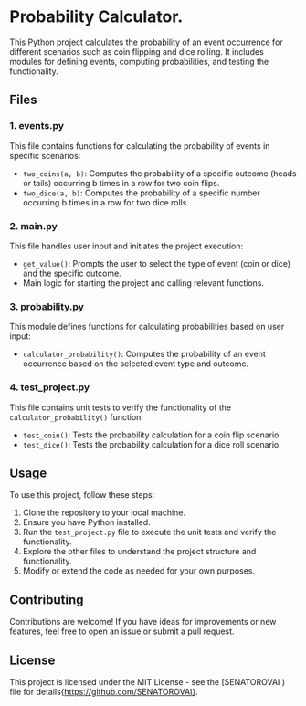 # Probability Calculator.

This Python project calculates the probability of an event occurrence for different scenarios such as coin flipping and dice rolling. It includes modules for defining events, computing probabilities, and testing the functionality.

## Files

### 1. events.py

This file contains functions for calculating the probability of events in specific scenarios:

- `two_coins(a, b)`: Computes the probability of a specific outcome (heads or tails) occurring b times in a row for two coin flips.
- `two_dice(a, b)`: Computes the probability of a specific number occurring b times in a row for two dice rolls.

### 2. main.py

This file handles user input and initiates the project execution:

- `get_value()`: Prompts the user to select the type of event (coin or dice) and the specific outcome.
- Main logic for starting the project and calling relevant functions.

### 3. probability.py

This module defines functions for calculating probabilities based on user input:

- `calculator_probability()`: Computes the probability of an event occurrence based on the selected event type and outcome.

### 4. test_project.py

This file contains unit tests to verify the functionality of the `calculator_probability()` function:

- `test_coin()`: Tests the probability calculation for a coin flip scenario.
- `test_dice()`: Tests the probability calculation for a dice roll scenario.

## Usage

To use this project, follow these steps:

1. Clone the repository to your local machine.
2. Ensure you have Python installed.
3. Run the `test_project.py` file to execute the unit tests and verify the functionality.
4. Explore the other files to understand the project structure and functionality.
5. Modify or extend the code as needed for your own purposes.

## Contributing

Contributions are welcome! If you have ideas for improvements or new features, feel free to open an issue or submit a pull request.

## License

This project is licensed under the MIT License - see the [SENATOROVAI ) file for details{https://github.com/SENATOROVAI}.
